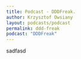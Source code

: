 ```yaml
---
title: Podcast - DDDFreak.
author: Krzysztof Owsiany
layout: podcasts/podcast
permalink: ddd-freak
podcast: "DDDFreak"
---
```


sadfasd
